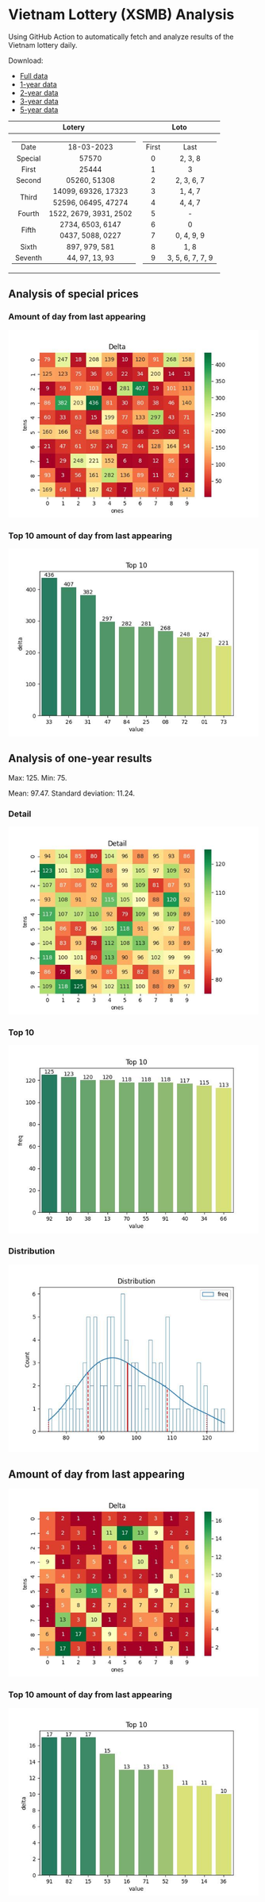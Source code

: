 # Vietnam Lottery (XSMB) Analysis

Using GitHub Action to automatically fetch and analyze results of the Vietnam lottery daily.

Download:

* [Full data](https://raw.githubusercontent.com/khiemdoan/vietnam-lottery-xsmb-analysis/main/results/xsmb.csv)
* [1-year data](https://raw.githubusercontent.com/khiemdoan/vietnam-lottery-xsmb-analysis/main/results/xsmb_1_year.csv)
* [2-year data](https://raw.githubusercontent.com/khiemdoan/vietnam-lottery-xsmb-analysis/main/results/xsmb_2_year.csv)
* [3-year data](https://raw.githubusercontent.com/khiemdoan/vietnam-lottery-xsmb-analysis/main/results/xsmb_3_year.csv)
* [5-year data](https://raw.githubusercontent.com/khiemdoan/vietnam-lottery-xsmb-analysis/main/results/xsmb_5_year.csv)

| Lotery      | Loto |
| :-----------: | :-----------: |
| <table><tr><td>Date</td><td>18-03-2023</td></tr><tr><td>Special</td><td>57570</td></tr><tr><td>First</td><td>25444</td></tr><tr><td>Second</td><td>05260, 51308</td></tr><tr><td rowspan="2">Third</td><td>14099, 69326, 17323</td></tr><tr><td>52596, 06495, 47274</td></tr><tr><td>Fourth</td><td>1522, 2679, 3931, 2502</td></tr><tr><td rowspan="2">Fifth</td><td>2734, 6503, 6147</td></tr><tr><td>0437, 5088, 0227</td></tr><tr><td>Sixth</td><td>897, 979, 581</td></tr><tr><td>Seventh</td><td>44, 97, 13, 93</td></tr></table> | <table><tr><td>First</td><td>Last</td></tr><tr><td>0</td><td>2, 3, 8</td></tr><tr><td>1</td><td>3</td></tr><tr><td>2</td><td>2, 3, 6, 7</td></tr><tr><td>3</td><td>1, 4, 7</td></tr><tr><td>4</td><td>4, 4, 7</td></tr><tr><td>5</td><td>-</td></tr><tr><td>6</td><td>0</td></tr><tr><td>7</td><td>0, 4, 9, 9</td></tr><tr><td>8</td><td>1, 8</td></tr><tr><td>9</td><td>3, 5, 6, 7, 7, 9</td></tr></table> |


<h2>Analysis of special prices</h2>

<h3>Amount of day from last appearing</h3>

![Delta](images/special_delta.jpg)

<h3>Top 10 amount of day from last appearing</h3>

![Delta top 10](images/special_delta_top_10.jpg)

<h2>Analysis of one-year results</h2>

Max: 125. Min: 75.

Mean: 97.47. Standard deviation: 11.24.

<h3>Detail</h3>

![Detail](images/heatmap.jpg)

<h3>Top 10</h3>

![Top 10](images/top-10.jpg)

<h3>Distribution</h3>

![Distribution](images/distribution.jpg)

<h2>Amount of day from last appearing</h2>

![Delta](images/delta.jpg)

<h3>Top 10 amount of day from last appearing</h3>

![Delta top 10](images/delta_top_10.jpg)